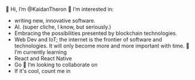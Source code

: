 👋 Hi, I’m @KaidanTheron
👀 I’m interested in:
-   writing new, innovative software.
-   AI. (super cliche, I know, but seriously.)
-   Embracing the possibilities presented by blockchain technologies.
-   Web Dev and IoT; the internet is the frontier of software and technologies. It will only become more and more important with time.
🌱 I’m currently learning
-   React and React Native
-   Go
💞️ I’m looking to collaborate on
-   If it's cool, count me in

<!---
KaidanTheron/KaidanTheron is a ✨ special ✨ repository because its `README.md` (this file) appears on your GitHub profile.
You can click the Preview link to take a look at your changes.
--->
